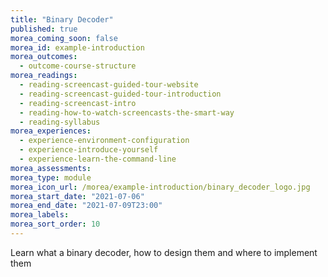 ```yaml
---
title: "Binary Decoder"
published: true
morea_coming_soon: false
morea_id: example-introduction
morea_outcomes:
  - outcome-course-structure
morea_readings:
  - reading-screencast-guided-tour-website
  - reading-screencast-guided-tour-introduction
  - reading-screencast-intro
  - reading-how-to-watch-screencasts-the-smart-way
  - reading-syllabus
morea_experiences:
  - experience-environment-configuration
  - experience-introduce-yourself
  - experience-learn-the-command-line
morea_assessments:
morea_type: module
morea_icon_url: /morea/example-introduction/binary_decoder_logo.jpg
morea_start_date: "2021-07-06"
morea_end_date: "2021-07-09T23:00"
morea_labels:
morea_sort_order: 10
---
```


Learn what a binary decoder, how to design them and where to implement them
